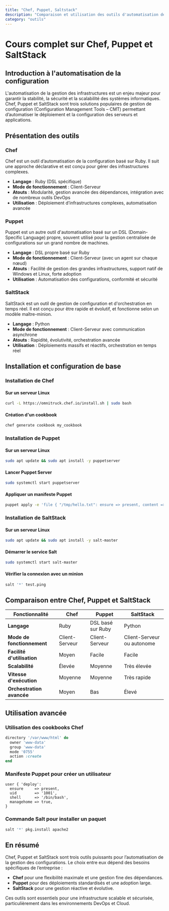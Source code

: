 ```yaml
---
title: "Chef, Puppet, Saltstack"
description: "Comparaison et utilisation des outils d'automatisation de configuration Chef, Puppet et Saltstack pour la gestion des infrastructures."
category: "outils"
---
```


# Cours complet sur Chef, Puppet et SaltStack

## Introduction à l'automatisation de la configuration
L'automatisation de la gestion des infrastructures est un enjeu majeur pour garantir la stabilité, la sécurité et la scalabilité des systèmes informatiques. Chef, Puppet et SaltStack sont trois solutions populaires de gestion de configuration (Configuration Management Tools – CMT) permettant d’automatiser le déploiement et la configuration des serveurs et applications.

## Présentation des outils
### Chef
Chef est un outil d’automatisation de la configuration basé sur Ruby. Il suit une approche déclarative et est conçu pour gérer des infrastructures complexes.

- **Langage** : Ruby (DSL spécifique)
- **Mode de fonctionnement** : Client-Serveur
- **Atouts** : Modularité, gestion avancée des dépendances, intégration avec de nombreux outils DevOps
- **Utilisation** : Déploiement d’infrastructures complexes, automatisation avancée

### Puppet
Puppet est un autre outil d'automatisation basé sur un DSL (Domain-Specific Language) propre, souvent utilisé pour la gestion centralisée de configurations sur un grand nombre de machines.

- **Langage** : DSL propre basé sur Ruby
- **Mode de fonctionnement** : Client-Serveur (avec un agent sur chaque nœud)
- **Atouts** : Facilité de gestion des grandes infrastructures, support natif de Windows et Linux, forte adoption
- **Utilisation** : Automatisation des configurations, conformité et sécurité

### SaltStack
SaltStack est un outil de gestion de configuration et d'orchestration en temps réel. Il est conçu pour être rapide et évolutif, et fonctionne selon un modèle maître-minion.

- **Langage** : Python
- **Mode de fonctionnement** : Client-Serveur avec communication asynchrone
- **Atouts** : Rapidité, évolutivité, orchestration avancée
- **Utilisation** : Déploiements massifs et réactifs, orchestration en temps réel

## Installation et configuration de base

### Installation de Chef
#### Sur un serveur Linux
```sh
curl -L https://omnitruck.chef.io/install.sh | sudo bash
```
#### Création d'un cookbook
```sh
chef generate cookbook my_cookbook
```

### Installation de Puppet
#### Sur un serveur Linux
```sh
sudo apt update && sudo apt install -y puppetserver
```
#### Lancer Puppet Server
```sh
sudo systemctl start puppetserver
```
#### Appliquer un manifeste Puppet
```sh
puppet apply -e 'file { "/tmp/hello.txt": ensure => present, content => "Hello, Puppet!" }'
```

### Installation de SaltStack
#### Sur un serveur Linux
```sh
sudo apt update && sudo apt install -y salt-master
```
#### Démarrer le service Salt
```sh
sudo systemctl start salt-master
```
#### Vérifier la connexion avec un minion
```sh
salt '*' test.ping
```

## Comparaison entre Chef, Puppet et SaltStack

| Fonctionnalité        | Chef | Puppet | SaltStack |
|----------------------|------|--------|-----------|
| **Langage**         | Ruby | DSL basé sur Ruby | Python |
| **Mode de fonctionnement** | Client-Serveur | Client-Serveur | Client-Serveur ou autonome |
| **Facilité d'utilisation** | Moyen | Facile | Facile |
| **Scalabilité** | Élevée | Moyenne | Très élevée |
| **Vitesse d'exécution** | Moyenne | Moyenne | Très rapide |
| **Orchestration avancée** | Moyen | Bas | Élevé |

## Utilisation avancée
### Utilisation des cookbooks Chef
```ruby
directory '/var/www/html' do
  owner 'www-data'
  group 'www-data'
  mode '0755'
  action :create
end
```
### Manifeste Puppet pour créer un utilisateur
```puppet
user { 'deploy':
  ensure     => present,
  uid        => '1001',
  shell      => '/bin/bash',
  managehome => true,
}
```
### Commande Salt pour installer un paquet
```sh
salt '*' pkg.install apache2
```

## En résumé
Chef, Puppet et SaltStack sont trois outils puissants pour l’automatisation de la gestion des configurations. Le choix entre eux dépend des besoins spécifiques de l’entreprise :
- **Chef** pour une flexibilité maximale et une gestion fine des dépendances.
- **Puppet** pour des déploiements standardisés et une adoption large.
- **SaltStack** pour une gestion réactive et évolutive.

Ces outils sont essentiels pour une infrastructure scalable et sécurisée, particulièrement dans les environnements DevOps et Cloud.